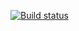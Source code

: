 [![Build status](https://ci.appveyor.com/api/projects/status/jfj6t6f5lqioqy37/branch/main?svg=true)](https://ci.appveyor.com/project/TatyanaSmir/patterns-hw2-3/branch/main)
